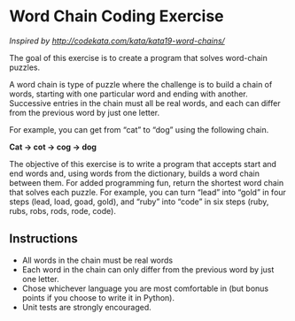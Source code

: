 # Word Chain Coding Exercise
_*Inspired by* http://codekata.com/kata/kata19-word-chains/_

The goal of this exercise is to create a program that solves word-chain puzzles.

A word chain is type of puzzle where the challenge is to build a chain of words, starting with one particular word and ending with another. Successive entries in the chain must all be real words, and each can differ from the previous word by just one letter. 

For example, you can get from “cat” to “dog” using the following chain.

**Cat -> cot -> cog -> dog**

The objective of this exercise is to write a program that accepts start and end words and, using words from the dictionary, builds a word chain between them. For added programming fun, return the shortest word chain that solves each puzzle. For example, you can turn “lead” into “gold” in four steps (lead, load, goad, gold), and “ruby” into “code” in six steps (ruby, rubs, robs, rods, rode, code).


## Instructions
- All words in the chain must be real words
- Each word in the chain can only differ from the previous word by just one letter.
- Chose whichever language you are most comfortable in (but bonus points if you choose to write it in Python).
- Unit tests are strongly encouraged.

